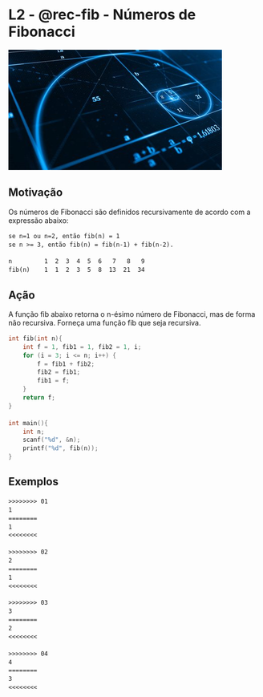 # L2 - @rec-fib - Números de Fibonacci

![_](cover.jpg)

## Motivação

Os números de Fibonacci são definidos recursivamente de acordo com a expressão abaixo:

```txt
se n=1 ou n=2, então fib(n) = 1
se n >= 3, então fib(n) = fib(n-1) + fib(n-2).

n         1  2  3  4  5  6   7   8   9
fib(n)    1  1  2  3  5  8  13  21  34
```

## Ação

A função fib abaixo retorna o n-ésimo número de Fibonacci, mas de forma não recursiva. Forneça uma função fib que seja recursiva.

```C
int fib(int n){
    int f = 1, fib1 = 1, fib2 = 1, i;
    for (i = 3; i <= n; i++) {
        f = fib1 + fib2;
        fib2 = fib1;
        fib1 = f;
    }
    return f;
}

int main(){
    int n;
    scanf("%d", &n);
    printf("%d", fib(n));
}
```

## Exemplos

``` txt
>>>>>>>> 01
1
========
1
<<<<<<<<

>>>>>>>> 02
2
========
1
<<<<<<<<

>>>>>>>> 03
3
========
2
<<<<<<<<

>>>>>>>> 04
4
========
3
<<<<<<<<
```
